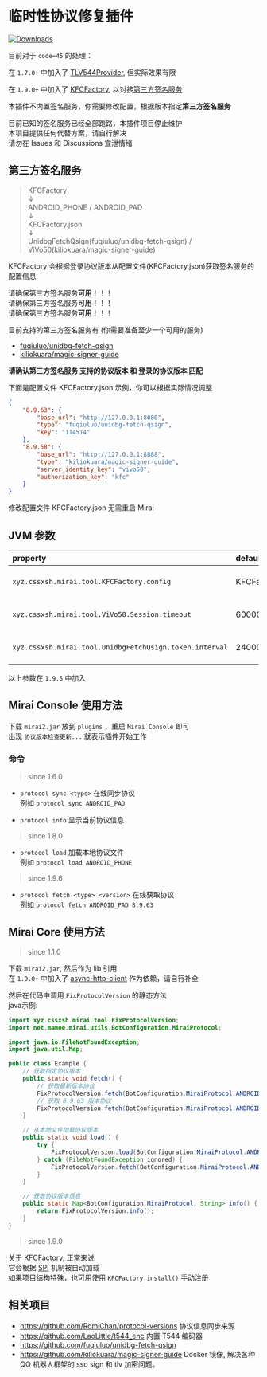 # 临时性协议修复插件

[![Downloads](https://img.shields.io/github/downloads/cssxsh/fix-protocol-version/total)](https://github.com/cssxsh/fix-protocol-version/releases)

目前对于 `code=45` 的处理：

在 `1.7.0+` 中加入了 [TLV544Provider](src/main/kotlin/xyz/cssxsh/mirai/tool/TLV544Provider.kt), 但实际效果有限

在 `1.9.0+` 中加入了 [KFCFactory](src/main/kotlin/xyz/cssxsh/mirai/tool/KFCFactory.kt), 以对接[第三方签名服务](https://mirai.mamoe.net/topic/2373)

本插件不内置签名服务，你需要修改配置，根据版本指定**第三方签名服务**  

目前已知的签名服务已经全部跑路，本插件项目停止维护  
本项目提供任何代替方案，请自行解决  
请勿在 Issues 和 Discussions 宣泄情绪   

## 第三方签名服务

> KFCFactory  
> ↓  
> ANDROID_PHONE / ANDROID_PAD  
> ↓  
> KFCFactory.json  
> ↓  
> UnidbgFetchQsign(fuqiuluo/unidbg-fetch-qsign) / ViVo50(kiliokuara/magic-signer-guide)  

KFCFactory 会根据登录协议版本从配置文件(KFCFactory.json)获取签名服务的配置信息

请确保第三方签名服务**可用**！！！  
请确保第三方签名服务**可用**！！！  
请确保第三方签名服务**可用**！！！

目前支持的第三方签名服务有 (你需要准备至少一个可用的服务)  
* [fuqiuluo/unidbg-fetch-qsign](https://github.com/fuqiuluo/unidbg-fetch-qsign)
* [kiliokuara/magic-signer-guide](https://github.com/kiliokuara/magic-signer-guide)

**请确认第三方签名服务 支持的协议版本 和 登录的协议版本 匹配**

下面是配置文件 KFCFactory.json 示例，你可以根据实际情况调整  
```json
{
    "8.9.63": {
        "base_url": "http://127.0.0.1:8080",
        "type": "fuqiuluo/unidbg-fetch-qsign",
        "key": "114514"
    },
    "8.9.58": {
        "base_url": "http://127.0.0.1:8888",
        "type": "kiliokuara/magic-signer-guide",
        "server_identity_key": "vivo50",
        "authorization_key": "kfc"
    }
}
```

修改配置文件 KFCFactory.json 无需重启 Mirai

## JVM 参数

| property                                                | default         |               desc               | 
|:--------------------------------------------------------|:----------------|:--------------------------------:|
| `xyz.cssxsh.mirai.tool.KFCFactory.config`               | KFCFactory.json |   KFCFactory config file path    |
| `xyz.cssxsh.mirai.tool.ViVo50.Session.timeout`          | 60000           |   Session except timeout (ms)    |
| `xyz.cssxsh.mirai.tool.UnidbgFetchQsign.token.interval` | 2400000         | RequestToken interval, 0 is stop |

以上参数在 `1.9.5` 中加入

## Mirai Console 使用方法

下载 `mirai2.jar` 放到 `plugins` ，重启 `Mirai Console` 即可  
出现 `协议版本检查更新...` 就表示插件开始工作

### 命令

> since 1.6.0

*   `protocol sync <type>` 在线同步协议  
    例如 `protocol sync ANDROID_PAD`

*   `protocol info` 显示当前协议信息

> since 1.8.0

*   `protocol load` 加载本地协议文件  
    例如 `protocol load ANDROID_PHONE`

> since 1.9.6

*   `protocol fetch <type> <version>` 在线获取协议  
    例如 `protocol fetch ANDROID_PAD 8.9.63`

## Mirai Core 使用方法

> since 1.1.0

下载 `mirai2.jar`, 然后作为 lib 引用  
在 `1.9.0+` 中加入了 [async-http-client](https://search.maven.org/artifact/org.asynchttpclient/async-http-client/3.0.0.Beta2/jar) 作为依赖，请自行补全

然后在代码中调用 `FixProtocolVersion` 的静态方法  
java示例:

```java
import xyz.cssxsh.mirai.tool.FixProtocolVersion;
import net.mamoe.mirai.utils.BotConfiguration.MiraiProtocol;

import java.io.FileNotFoundException;
import java.util.Map;

public class Example {
    // 获取指定协议版本
    public static void fetch() {
        // 获取最新版本协议
        FixProtocolVersion.fetch(BotConfiguration.MiraiProtocol.ANDROID_PAD, "latest");
        // 获取 8.9.63 版本协议
        FixProtocolVersion.fetch(BotConfiguration.MiraiProtocol.ANDROID_PHONE, "8.9.63");
    }

    // 从本地文件加载协议版本
    public static void load() {
        try {
            FixProtocolVersion.load(BotConfiguration.MiraiProtocol.ANDROID_PAD);
        } catch (FileNotFoundException ignored) {
            FixProtocolVersion.fetch(BotConfiguration.MiraiProtocol.ANDROID_PAD, "8.9.63");
        }
    }

    // 获取协议版本信息
    public static Map<BotConfiguration.MiraiProtocol, String> info() {
        return FixProtocolVersion.info();
    }
}
```

> since 1.9.0

关于 [KFCFactory](src/main/kotlin/xyz/cssxsh/mirai/tool/KFCFactory.kt), 正常来说  
它会根据 [SPI](https://en.wikipedia.org/wiki/Service_provider_interface) 机制被自动加载  
如果项目结构特殊，也可用使用 `KFCFactory.install()` 手动注册

## 相关项目

* https://github.com/RomiChan/protocol-versions 协议信息同步来源
* https://github.com/LaoLittle/t544_enc 内置 T544 编码器
* https://github.com/fuqiuluo/unidbg-fetch-qsign
* https://github.com/kiliokuara/magic-signer-guide Docker 镜像, 解决各种 QQ 机器人框架的 sso sign 和 tlv 加密问题。